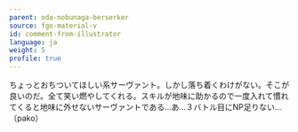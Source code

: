 ```yaml
---
parent: oda-nobunaga-berserker
source: fgo-material-v
id: comment-from-illustrator
language: ja
weight: 5
profile: true
---
```


ちょっとおちついてほしい系サーヴァント。しかし落ち着くわけがない。そこが良いのだ。全て笑い燃やしてくれる。スキルが地味に助かるので一度入れて慣れてくると地味に外せないサーヴァントである…あ…３バトル目にNP足りない… （pako）
